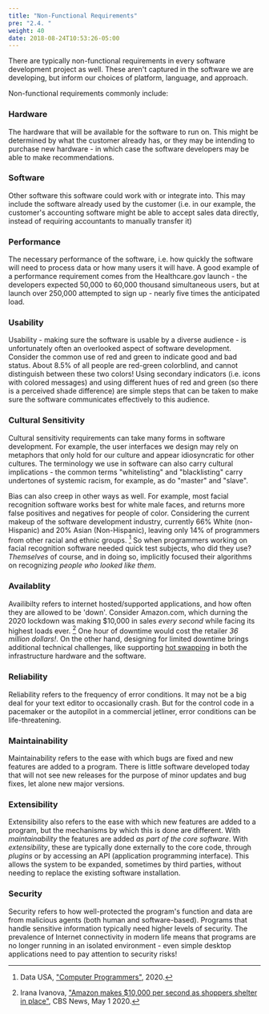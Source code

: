 ```yaml
---
title: "Non-Functional Requirements"
pre: "2.4. "
weight: 40
date: 2018-08-24T10:53:26-05:00
---
```


There are typically non-functional requirements in every software development project as well. These aren't captured in the software we are developing, but inform our choices of platform, language, and approach.

Non-functional requirements commonly include:

### Hardware
The hardware that will be available for the software to run on.  This might be determined by what the customer already has, or they may be intending to purchase new hardware - in which case the software developers may be able to make recommendations.

### Software
Other software this software could work with or integrate into. This may include the software already used by the customer (i.e. in our example, the customer's accounting software might be able to accept sales data directly, instead of requiring accountants to manually transfer it)

### Performance
The necessary performance of the software, i.e. how quickly the software will need to process data or how many users it will have.  A good example of a performance requirement comes from the Healthcare.gov launch - the developers expected 50,000 to 60,000 thousand simultaneous users, but at launch over 250,000 attempted to sign up - nearly five times the anticipated load.

### Usability
Usability - making sure the software is usable by a diverse audience - is unfortunately often an overlooked aspect of software development.  Consider the common use of red and green to indicate good and bad status. About 8.5% of all people are red-green colorblind, and cannot distinguish between these two colors! Using secondary indicators (i.e. icons with colored messages) and using different hues of red and green (so there is a perceived shade difference) are simple steps that can be taken to make sure the software communicates effectively to this audience.

### Cultural Sensitivity
Cultural sensitivity requirements can take many forms in software development. For example, the user interfaces we design may rely on metaphors that only hold for our culture and appear idiosyncratic for other cultures.  The terminology we use in software can also carry cultural implications - the common terms "whitelisting" and "blacklisting" carry undertones of systemic racism, for example, as do "master" and "slave". 

Bias can also creep in other ways as well. For example, most facial recognition software works best for white male faces, and returns more false positives and negatives for people of color.  Considering the current makeup of the software development industry, currently 66% White (non-Hispanic) and 20% Asian (Non-Hispanic), leaving only 14% of programmers from other racial and ethnic groups. [^dataUSA] So when programmers working on facial recognition software needed quick test subjects, who did they use?  _Themselves_ of course, and in doing so, implicitly focused their algorithms on recognizing _people who looked like them_.

[^dataUSA]: Data USA, ["Computer Programmers"](https://datausa.io/profile/soc/computer-programmers#ethnicity), 2020.


### Availablity
Availibilty refers to internet hosted/supported applications, and how often they are allowed to be 'down'.  Consider Amazon.com, which durning the 2020 lockdown was making $10,000 in sales _every second_ while facing its highest loads ever. [^amazon]  One hour of downtime would cost the retailer _36 million dollars!_.  On the other hand, designing for limited downtime brings additional technical challenges, like supporting [hot swapping](https://en.wikipedia.org/wiki/Hot_swapping) in both the infrastructure hardware and the software.

[^amazon]: Irana Ivanova, ["Amazon makes $10,000 per second as shoppers shelter in place"](https://www.cbsnews.com/news/amazon-q1-earnings-75-billion-10000-per-second/), CBS News, May 1 2020.

### Reliability
Reliability refers to the frequency of error conditions.  It may not be a big deal for your text editor to occasionally crash. But for the control code in a pacemaker or the autopilot in a commercial jetliner, error conditions can be life-threatening. 

### Maintainability 
Maintainability refers to the ease with which bugs are fixed and new features are added to a program.  There is little software developed today that will not see new releases for the purpose of minor updates and bug fixes, let alone new major versions.  

### Extensibility
Extensibility also refers to the ease with which new features are added to a program, but the mechanisms by which this is done are different.  With _maintainability_ the features are added _as part of the core software_.  With _extensibility_, these are typically done externally to the core code, through _plugins_ or by accessing an API (application programming interface).  This allows the system to be expanded, sometimes by third parties, without needing to replace the existing software installation.

### Security
Security refers to how well-protected the program's function and data are from malicious agents (both human and software-based). Programs that handle sensitive information typically need higher levels of security. The prevalence of Internet connectivity in modern life means that programs are no longer running in an isolated environment - even simple desktop applications need to pay attention to security risks!